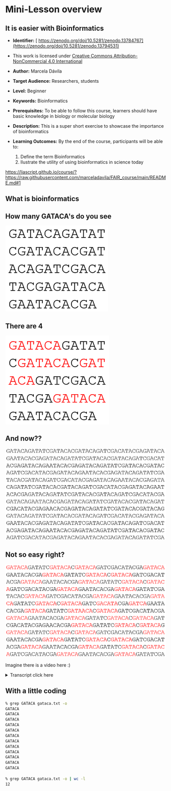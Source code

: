 <!--
title: "Liascript Presentations"

import: https://raw.githubusercontent.com/LiaScript/CodeRunner/master/README.md
        https://raw.githubusercontent.com/LiaTemplates/BeforeAndAfter/0.0.1/README.md

icon:   https://tess.elixir-europe.org/assets/elixir/elixir-tess-219b707c4912e9c46c917a24ce72b464ec9f2fd56ce03dbcee8b2f6b9ac98a44.svg

link:   https://cdnjs.cloudflare.com/ajax/libs/animate.css/4.1.1/animate.min.css
        https://fonts.googleapis.com/css?family=Lato:400,400italic,700
        style.css

@runR: @LIA.eval(`["main.R"]`, `none`, `Rscript main.R`)

@JSONLD
<script run-once>
  let json = @0 

  const script = document.createElement('script');
  script.type = 'application/ld+json';
  script.text = JSON.stringify(json);

  document.head.appendChild(script);

  // this is only needed to prevent and output,
  // as long as the result of a script is undefined,
  // it is not shown or rendered within LiaScript
  console.debug("added json to head")
</script>
@end


link:   https://unpkg.com/leaflet@1.9.4/dist/leaflet.css
script: https://unpkg.com/leaflet@1.9.4/dist/leaflet.js


{
  "@context": "https://schema.org/",
  "@type": "LearningResource",
  "@id": "https://dev.tess.elixir-europe.org/events/easy-with-bioinformatics",
  "http://purl.org/dc/terms/conformsTo": {
    "@type": "CreativeWork",
    "@id": "https://bioschemas.org/profiles/TrainingMaterial/1.0-RELEASE"
  },
  "description": "This is a super short exercise to showcase the importance of bioinformatics",
  "keywords": "Bioinformatics",
  "name": "It is easier with Bioinformatics",
  "license": "https://creativecommons.org/licenses/by/4.0/",
  "educationalLevel": "beginner",
  "competencyRequired": "none",
  "teaches": [
    "Define the term Bioinformatics", 
    "Ilustrate the utility of using bioinformatics in a toy example"
  ],
  "audience": "researchers","students",
  "inLanguage": "en-US",
  "learningResourceType": [
    "tutorial"
  ],
"identifier": [
  "https://zenodo.org/doi/10.5281/zenodo.13794531"
]
  
  "author": [
    {
      "@type": "Person",
      "name": "Marcela Dávila"
    }
  ]
}

-->



# Mini-Lesson overview

## It is easier with Bioinformatics

* **Identifier:**  [ https://zenodo.org/doi/10.5281/zenodo.13784767](https://zenodo.org/doi/10.5281/zenodo.13794531)

*  This work is licensed under [Creative Commons Attribution-NonCommercial 4.0 International](https://creativecommons.org/licenses/by-nc/4.0/?ref=chooser-v1) 

*  **Author:** Marcela Dávila

* **Target Audience:** Researchers, students

* **Level:** Beginner

*  **Keywords:** Bioinformatics

* **Prerequisites:** To be able to follow this course, learners should have basic knowledge in biology or molecular biology

* **Description:** This is a super short exercise to showcase the importance of bioinformatics
 
* **Learning Outcomes:**  By the end of the course, participants will be able to:

     1. Define the term Bioinformatics 
     2. Ilustrate the utility of using bioinformatics in science today



https://liascript.github.io/course/?https://raw.githubusercontent.com/marceladavila/FAIR_course/main/README.md#1

## What is bioinformatics

## How many GATACA's do you see

![1](https://raw.githubusercontent.com/marceladavila/FAIR_course/refs/heads/main/images/uno.png)

## There are 4 

![1](https://raw.githubusercontent.com/marceladavila/FAIR_course/refs/heads/main/images/dos.png)



## And now??

![1](https://raw.githubusercontent.com/marceladavila/FAIR_course/refs/heads/main/images/tres.png)

<!--
```
GATACAGATATGATACCCCAGGGATGCAGCTAGATCGATCGATGCTAGCTGATCGTACGTCGGATACAGAT 
CGATACACGATCTACGTAGCTGACTGTACGGTGCGTAGGATATATATAGGATACAGTCAGTACGTCGGATA
ACAGATCGACAGTAGTGTACCCCGTACGTACGATACAGGTAGATACGAGATACAGACTACGAGCATACGTA
GTACGTACGACTAGCTAGGATACAGGTGTGATACAGTAGGATAGCGCTACGTACGATCGATGGTACACGAT
ACAGATACATCGTACGATGCTAGTCAGCAGAGATCATAGGATACAGTAGGACGACTGACGTACGTACGACG
GCTACGTGATGACGGATACAGTCAGCGCGTATCGAGGAAGATATATAGATAAGTAGGATACAGATGATGTG
```
-->

## Not so easy right?

![1](https://raw.githubusercontent.com/marceladavila/FAIR_course/refs/heads/main/images/cuatro.png)


Imagine there is a video here :)

<details>
          <summary>Transcript click here</summary>

are a gregarious herd species that were domesticated from wild orcs that lived in modern Syria and Pakistan. Since their domestication, the number of cows has increased and they now have the largest biomass of any animal species on Earth. The gut floor of cows produce mephane, which is a powerful greenhouse gas. Unfortunately, increasing heat from climate change causes stress for cows and makes them more susceptible to illness, both from decreasing their appetite and increasing the number of arthropod vectors like flies and ticks. Appetite stress is a problem for cows as they have specialized physiology for eating and digestion. They even adjust their chewing depending on the time of day and the type of plant they're eating. Little is known of the life histories of many jellyfish. These pacif hunters have a complex life cycle where the medusa form butts from a polyp attached to the deep benthic sea floor. Looms occur where jellyfish, which are able to survive in warm, nutrient rich and oxygen poor water, congregate and feast on plankton and fish eggs together. Overfishing of larval jellyfish predators can result in jellyfish becoming dominant in an ecosystem. Few animals prey on mature jellyfish, and once their populations increase there may be no way for the previous balance to be restored. The global population of jellyfish is expanding as their physiology allows them to benefit from disrupted marine ecosystems, which feature few prey species, warmer water, low oxygen, and high organic matter.

</details>


## With a little coding

``` sh
% grep GATACA gataca.txt -o
GATACA
GATACA
GATACA
GATACA
GATACA
GATACA
GATACA
GATACA
GATACA
GATACA
GATACA
GATACA

% grep GATACA gataca.txt -o | wc -l
12

```
